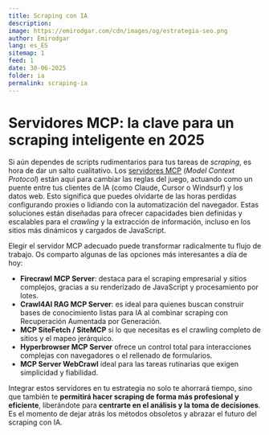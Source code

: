 ```yaml
---
title: Scraping con IA
description: 
image: https://emirodgar.com/cdn/images/og/estrategia-seo.png
author: Emirodgar
lang: es_ES
sitemap: 1
feed: 1
date: 30-06-2025
folder: ia
permalink: scraping-ia
---
```


# Servidores MCP: la clave para un scraping inteligente en 2025

Si aún dependes de scripts rudimentarios para tus tareas de *scraping*, es hora de dar un salto cualitativo. Los [servidores MCP](https://emirodgar.es/mcp) (*Model Context Protocol*) están aquí para cambiar las reglas del juego, actuando como un puente entre tus clientes de IA (como Claude, Cursor o Windsurf) y los datos web. Esto significa que puedes olvidarte de las horas perdidas configurando proxies o lidiando con la automatización del navegador. Estas soluciones están diseñadas para ofrecer capacidades bien definidas y escalables para el *crawling* y la extracción de información, incluso en los sitios más dinámicos y cargados de JavaScript.

Elegir el servidor MCP adecuado puede transformar radicalmente tu flujo de trabajo. Os comparto algunas de las opciones más interesantes a día de hoy: 
- **Firecrawl MCP Server**: destaca para el scraping empresarial y sitios complejos, gracias a su renderizado de JavaScript y procesamiento por lotes.
- **Crawl4AI RAG MCP Server**: es ideal para quienes buscan construir bases de conocimiento listas para IA al combinar scraping con Recuperación Aumentada por Generación.
- **MCP SiteFetch / SiteMCP** si lo que necesitas es el crawling completo de sitios y el mapeo jerárquico.
- **Hyperbrowser MCP Server** ofrece un control total para interacciones complejas con navegadores o el rellenado de formularios.
- **MCP Server WebCrawl** ideal para las tareas rutinarias que exigen simplicidad y fiabilidad.
  
Integrar estos servidores en tu estrategia no solo te ahorrará tiempo, sino que también te **permitirá hacer scraping de forma más profesional y eficiente**, liberándote para **centrarte en el análisis y la toma de decisiones**. Es el momento de dejar atrás los métodos obsoletos y abrazar el futuro del scraping con IA.
